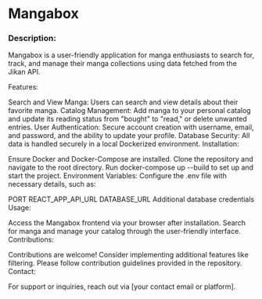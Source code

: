 # Mangabox
### Description:
Mangabox is a user-friendly application for manga enthusiasts to search for, track, and manage their manga collections using data fetched from the Jikan API.

Features:

Search and View Manga: Users can search and view details about their favorite manga.
Catalog Management: Add manga to your personal catalog and update its reading status from "bought" to "read," or delete unwanted entries.
User Authentication: Secure account creation with username, email, and password, and the ability to update your profile.
Database Security: All data is handled securely in a local Dockerized environment.
Installation:

Ensure Docker and Docker-Compose are installed.
Clone the repository and navigate to the root directory.
Run docker-compose up --build to set up and start the project.
Environment Variables:
Configure the .env file with necessary details, such as:

PORT
REACT_APP_API_URL
DATABASE_URL
Additional database credentials
Usage:

Access the Mangabox frontend via your browser after installation.
Search for manga and manage your catalog through the user-friendly interface.
Contributions:

Contributions are welcome! Consider implementing additional features like filtering.
Please follow contribution guidelines provided in the repository.
Contact:

For support or inquiries, reach out via [your contact email or platform].
